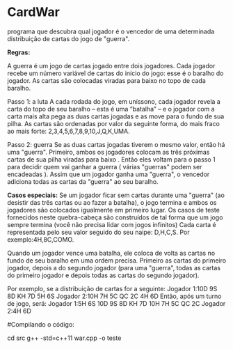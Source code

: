 # CardWar
programa que descubra qual jogador é o vencedor de uma determinada distribuição de cartas do jogo de "guerra".


**Regras:**

A guerra é um jogo de cartas jogado entre dois jogadores. Cada jogador recebe um número variável de cartas do início do jogo: esse é o baralho do jogador. As cartas são colocadas viradas para baixo no topo de cada baralho.
 
Passo 1: a luta
A cada rodada do jogo, em uníssono, cada jogador revela a carta do topo de seu baralho – esta é uma “batalha” – e o jogador com a carta mais alta pega as duas cartas jogadas e as move para o fundo de sua pilha. As cartas são ordenadas por valor da seguinte forma, do mais fraco ao mais forte:
2,3,4,5,6,7,8,9,10,J,Q,K,UMA.
 
Passo 2: guerra
Se as duas cartas jogadas tiverem o mesmo valor, então há uma "guerra". Primeiro, ambos os jogadores colocam as três próximas cartas de sua pilha viradas para baixo . Então eles voltam para o passo 1 para decidir quem vai ganhar a guerra ( várias "guerras" podem ser encadeadas ). Assim que um jogador ganha uma "guerra", o vencedor adiciona todas as cartas da "guerra" ao seu baralho.
 
**Casos especiais:**
Se um jogador ficar sem cartas durante uma "guerra" (ao desistir das três cartas ou ao fazer a batalha), o jogo termina e ambos os jogadores são colocados igualmente em primeiro lugar.
Os casos de teste fornecidos neste quebra-cabeça são construídos de tal forma que um jogo sempre termina (você não precisa lidar com jogos infinitos)
Cada carta é representada pelo seu valor seguido do seu naipe: D,H,C,S. Por exemplo:4H,8C,COMO.

Quando um jogador vence uma batalha, ele coloca de volta as cartas no fundo de seu baralho em uma ordem precisa. Primeiro as cartas do primeiro jogador, depois a do segundo jogador (para uma "guerra", todas as cartas do primeiro jogador e depois todas as cartas do segundo jogador).

Por exemplo, se a distribuição de cartas for a seguinte:
Jogador 1:10D 9S 8D KH 7D 5H 6S
Jogador 2:10H 7H 5C QC 2C 4H 6D
Então, após um turno de jogo, será:
Jogador 1:5H 6S 10D 9S 8D KH 7D 10H 7H 5C QC 2C
Jogador 2:4H 6D

#Compilando o código:

cd src
g++ -std=c++11 war.cpp -o teste
